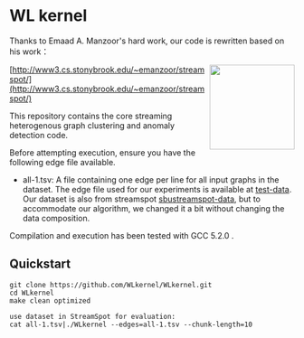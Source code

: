 # WL kernel
Thanks to Emaad A. Manzoor's hard work, our code is rewritten based on his work：

<img src="http://www3.cs.stonybrook.edu/~emanzoor/streamspot/img/streamspot-logo.jpg" height="150" align="right"/>

[http://www3.cs.stonybrook.edu/~emanzoor/streamspot/](http://www3.cs.stonybrook.edu/~emanzoor/streamspot/)

This repository contains the core streaming heterogenous graph clustering
and anomaly detection code.

Before attempting execution, ensure you have the following edge file available.

   * all-1.tsv: A file containing one edge per line for all input graphs in the dataset. The edge file used for our experiments is available at [test-data][1]. Our dataset is also from streamspot [sbustreamspot-data][2], but to accommodate our algorithm, we changed it a bit without changing the data composition.


Compilation and execution has been tested with GCC 5.2.0 .

## Quickstart

```
git clone https://github.com/WLkernel/WLkernel.git
cd WLkernel
make clean optimized

use dataset in StreamSpot for evaluation:
cat all-1.tsv|./WLkernel --edges=all-1.tsv --chunk-length=10
```

[1]: https://github.com/sbustreamspot/sbustreamspot-data
[2]: https://github.com/sbustreamspot/sbustreamspot-data

